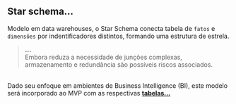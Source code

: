 ## Star schema...
Modelo em data warehouses, o Star Schema conecta tabela de `fatos` e `dimensões` por indentificadores distintos, formando uma estrutura de estrela. 

> <b>...</b> <br>
Embora reduza a necessidade de junções complexas, armazenamento e redundância são possíveis riscos associados.

<br>Dado seu enfoque em ambientes de Business Intelligence (BI), este modelo será incorporado ao MVP com as respectivas **[tabelas...]()**
